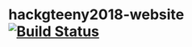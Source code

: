 # hackgteeny2018-website [![Build Status](https://travis-ci.org/HackGT/hackgteeny2018-website.svg?branch=master)](https://travis-ci.org/HackGT/hackgteeny2018-website)

